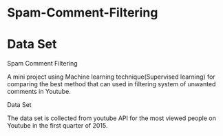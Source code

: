 # Spam-Comment-Filtering
# Data Set

Spam Comment Filtering
 
 A mini project using Machine learning technique(Supervised learning) for comparing the best method that can used in filtering system of unwanted comments in Youtube.

Data Set

The data set is collected from youtube API for the most viewed people on Youtube in the first quarter of 2015.
